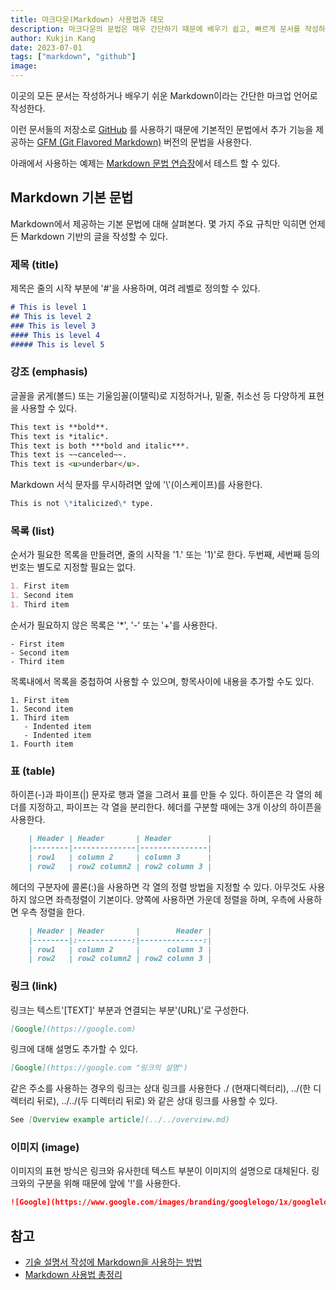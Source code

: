 ```yaml
---
title: 마크다운(Markdown) 사용법과 데모
description: 마크다운의 문법은 매우 간단하기 때문에 배우기 쉽고, 빠르게 문서를 작성하는 것이 가능해진다. 마크다운의 문법을 살펴보고, 실제 어떻게 보여지는지 확인해보자.
author: Kukjin Kang
date: 2023-07-01
tags: ["markdown", "github"]
image: 
---
```

이곳의 모든 문서는 작성하거나 배우기 쉬운 Markdown이라는 간단한 마크업
언어로 작성한다.

이런 문서들의 저장소로 [GitHub](https://github.com) 를 사용하기 때문에 기본적인 문법에서
추가 기능을 제공하는 [GFM (Git Flavored Markdown)](https://github.github.com/gfm/) 버전의 문법을
사용한다.

아래에서 사용하는 예제는 [Markdown 문법 연습장](/markdown)에서 테스트
할 수 있다.


## Markdown 기본 문법

Markdown에서 제공하는 기본 문법에 대해 살펴본다. 몇 가지 주요 규칙만
익히면 언제든 Markdown 기반의 글을 작성할 수 있다.


### 제목 (title)

제목은 줄의 시작 부분에 '#'을 사용하며, 여려 레벨로 정의할 수 있다.

```markdown
# This is level 1
## This is level 2
### This is level 3
#### This is level 4
##### This is level 5
```


### 강조 (emphasis)

글꼴을 굵게(볼드) 또는 기울임꼴(이탤릭)로 지정하거나, 밑줄, 취소선 등
다양하게 표현을 사용할 수 있다.

```markdown
This text is **bold**.
This text is *italic*.
This text is both ***bold and italic***.
This text is ~~canceled~~.
This text is <u>underbar</u>.
```

Markdown 서식 문자를 무시하려면 앞에 '\\'(이스케이프)를 사용한다.

```markdown
This is not \*italicized\* type.
```


### 목록 (list)

순서가 필요한 목록을 만들려면, 줄의 시작을 '1.' 또는 '1)'로 한다. 두번째,
세번째 등의 번호는 별도로 지정할 필요는 없다.

```markdown
1. First item
1. Second item
1. Third item
```

순서가 필요하지 않은 목록은 '\*', '-' 또는 '+'를 사용한다.

    - First item
    - Second item
    - Third item

목록내에서 목록을 중첩하여 사용할 수 있으며, 항목사이에 내용을 추가할
수도 있다.

    1. First item
    1. Second item
    1. Third item
       - Indented item
       - Indented item
    1. Fourth item   


### 표 (table)

하이픈(-)과 파이프(|) 문자로 행과 열을 그려서 표를 만들 수
있다. 하이픈은 각 열의 헤더를 지정하고, 파이프는 각 열을
분리한다. 헤더를 구분할 때에는 3개 이상의 하이픈을 사용한다.

```markdown
    | Header | Header       | Header        |
    |--------|--------------|---------------|
    | row1   | column 2     | column 3      |
    | row2   | row2 column2 | row2 column 3 |
```

헤더의 구분자에 콜론(:)을 사용하면 각 열의 정렬 방법을 지정할 수
있다. 아무것도 사용하지 않으면 좌측정렬이 기본이다. 양쪽에 사용하면
가운데 정렬을 하며, 우측에 사용하면 우측 정렬을 한다.

```markdown
    | Header | Header       |        Header |
    |--------|:------------:|--------------:|
    | row1   | column 2     |      column 3 |
    | row2   | row2 column2 | row2 column 3 |
```


### 링크 (link)

링크는 텍스트'[TEXT]' 부분과 연결되는 부분'(URL)'로 구성한다.

```markdown
[Google](https://google.com)
```

링크에 대해 설명도 추가할 수 있다.

```markdown
[Google](https://google.com "링크의 설명")
```

같은 주소를 사용하는 경우의 링크는 상대 링크를 사용한다 ./
(현재디렉터리), ../(한 디렉터리 뒤로), ../../(두 디렉터리 뒤로) 와
같은 상대 링크를 사용할 수 있다.

```markdown
See [Overview example article](../../overview.md)
```


### 이미지 (image)

이미지의 표현 방식은 링크와 유사한데 텍스트 부분이 이미지의 설명으로
대체된다. 링크와의 구분을 위해 때문에 앞에 '!'를 사용한다.

```markdown
![Google](https://www.google.com/images/branding/googlelogo/1x/googlelogo_light_color_272x92dp.png)
```


## 참고

-   [기술 설명서 작성에 Markdown을 사용하는 방법](<https://experienceleague.adobe.com/docs/contributor/contributor-guide/writing-essentials/markdown.html?lang=ko>)
-   [Markdown 사용법 총정리](<https://heropy.blog/2017/09/30/markdown/>)

